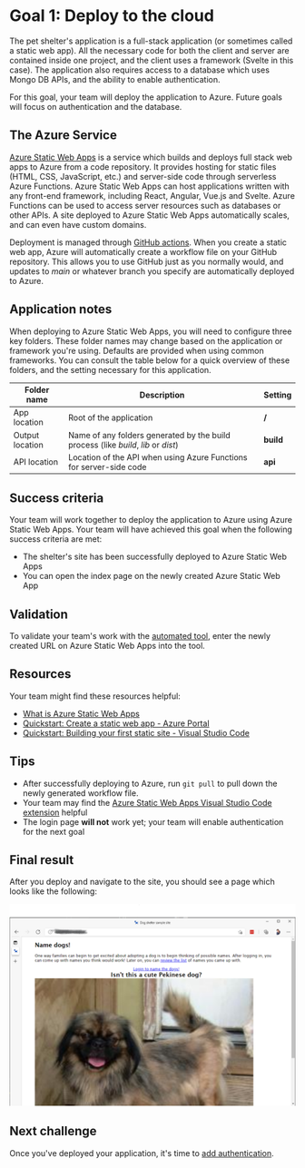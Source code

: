 # Goal 1: Deploy to the cloud

The pet shelter's application is a full-stack application (or sometimes called a static web app). All the necessary code for both the client and server are contained inside one project, and the client uses a framework (Svelte in this case). The application also requires access to a database which uses Mongo DB APIs, and the ability to enable authentication.

For this goal, your team will deploy the application to Azure. Future goals will focus on authentication and the database.

## The Azure Service

[Azure Static Web Apps](https://docs.microsoft.com/azure/static-web-apps/overview) is a service which builds and deploys full stack web apps to Azure from a code repository. It provides hosting for static files (HTML, CSS, JavaScript, etc.) and server-side code through serverless Azure Functions. Azure Static Web Apps can host applications written with any front-end framework, including React, Angular, Vue.js and Svelte. Azure Functions can be used to access server resources such as databases or other APIs. A site deployed to Azure Static Web Apps automatically scales, and can even have custom domains.

Deployment is managed through [GitHub actions](https://github.com/features/actions). When you create a static web app, Azure will automatically create a workflow file on your GitHub repository. This allows you to use GitHub just as you normally would, and updates to *main* or whatever branch you specify are automatically deployed to Azure.

## Application notes

When deploying to Azure Static Web Apps, you will need to configure three key folders. These folder names may change based on the application or framework you're using. Defaults are provided when using common frameworks. You can consult the table below for a quick overview of these folders, and the setting necessary for this application.

Folder name     | Description                                                                        | Setting
----------------|------------------------------------------------------------------------------------|-----------
App location    | Root of the application                                                            | **/**
Output location | Name of any folders generated by the build process (like *build*, *lib* or *dist*) | **build**
API location    | Location of the API when using Azure Functions for server-side code                | **api**

## Success criteria

Your team will work together to deploy the application to Azure using Azure Static Web Apps. Your team will have achieved this goal when the following success criteria are met:

- The shelter's site has been successfully deployed to Azure Static Web Apps
- You can open the index page on the newly created Azure Static Web App

## Validation

To validate your team's work with the [automated tool](https://ashy-mushroom-0609d7c10.azurestaticapps.net/), enter the newly created URL on Azure Static Web Apps into the tool.

## Resources

Your team might find these resources helpful:

- [What is Azure Static Web Apps](https://docs.microsoft.com/azure/static-web-apps/overview?WT.mc_id=academic-28005-chrhar)
- [Quickstart: Create a static web app - Azure Portal](https://docs.microsoft.com/azure/static-web-apps/get-started-portal?tabs=vanilla-javascript#create-a-static-web-app?WT.mc_id=academic-28005-chrhar)
- [Quickstart: Building your first static site - Visual Studio Code](https://docs.microsoft.com/azure/static-web-apps/getting-started?tabs=vanilla-javascript#create-a-static-web-app?WT.mc_id=academic-28005-chrhar)

## Tips

- After successfully deploying to Azure, run `git pull` to pull down the newly generated workflow file.
- Your team may find the [Azure Static Web Apps Visual Studio Code extension](https://marketplace.visualstudio.com/items?itemName=ms-azuretools.vscode-azurestaticwebapps) helpful
- The login page **will not** work yet; your team will enable authentication for the next goal

## Final result

After you deploy and navigate to the site, you should see a page which looks like the following:

![Screenshot of the starting page, showing a link to login, a picture of a dog with the heading Isn't this a cute Pekinese dog?](./media/starter-page.png)

## Next challenge

Once you've deployed your application, it's time to [add authentication](./2-authentication.md).
